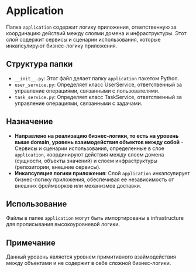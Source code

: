 # Application

Папка `application` содержит логику приложения, ответственную за координацию действий между слоями домена и инфраструктуры. Этот слой содержит сервисы и сценарии использования, которые инкапсулируют бизнес-логику приложения.

## Структура папки

- `__init__.py`: Этот файл делает папку `application` пакетом Python.
- `user_service.py`: Определяет класс UserService, ответственный за управление операциями, связанными с пользователями.
- `task_service.py`: Определяет класс TaskService, ответственный за управление операциями, связанными с задачами.

## Назначение

- **Направлено на реализацию бизнес-логики, то есть на уровень выше domain, уровень взаимодействия объектов между собой** - Сервисы и сценарии использования, определенные в слое `application`, координируют действия между слоем домена (сущности, объекты значений) и слоем инфраструктуры (репозитории, внешние сервисы).
- **Инкапсуляция логики приложения**: Слой `application` инкапсулирует бизнес-логику приложения, обеспечивая ее независимость от внешних фреймворков или механизмов доставки.

## Использование

Файлы в папке `application` могут быть импортированы в infrastructure для прописывания высокоуровневой логики.

## Примечание

Данный уровень является уровнем примитивного взаймодействия между объектами и не содержит в себе сложной бизнес-логики.
